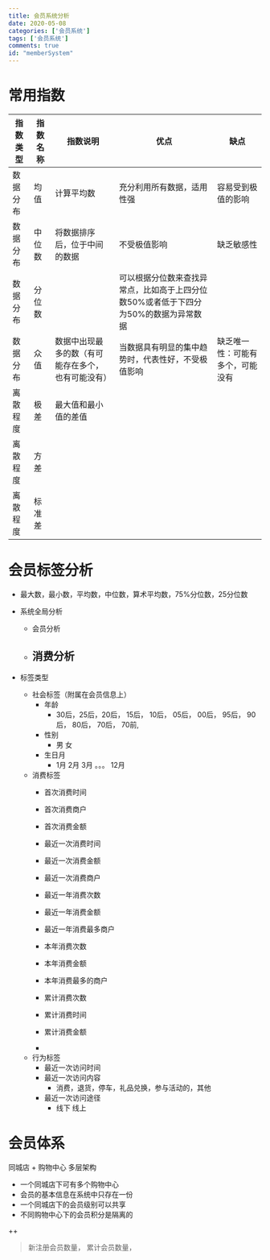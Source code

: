 ```yaml
---
title: 会员系统分析
date: 2020-05-08
categories: ['会员系统']
tags: ['会员系统']
comments: true
id: "memberSystem"
---
```



# 常用指数

| 指数类型 | 指数名称 | 指数说明                                           | 优点                                               | 缺点                             |
| -------- | -------- | -------------------------------------------------- | -------------------------------------------------- | -------------------------------- |
| 数据分布 | 均值     | 计算平均数                                         | 充分利用所有数据，适用性强                         | 容易受到极值的影响               |
| 数据分布 | 中位数   | 将数据排序后，位于中间的数据                       | 不受极值影响                                       | 缺乏敏感性                       |
| 数据分布 | 分位数   |  | 可以根据分位数来查找异常点，比如高于上四分位数50%或者低于下四分为50%的数据为异常数据 |  |
| 数据分布 | 众值     | 数据中出现最多的数（有可能存在多个，也有可能没有） | 当数据具有明显的集中趋势时，代表性好，不受极值影响 | 缺乏唯一性：可能有多个，可能没有 |
| 离散程度 | 极差     | 最大值和最小值的差值                               |                                                    |                                  |
| 离散程度 | 方差     |                                                    |                                                    |                                  |
| 离散程度 | 标准差   |                                                    |                                                    |                                  |




# 会员标签分析
- 最大数，最小数，平均数，中位数，算术平均数，75%分位数，25分位数

- 系统全局分析
  - 会员分析
  - 消费分析
    -



- 标签类型
  - 社会标签（附属在会员信息上）
    - 年龄
      - 30后，25后，20后， 15后， 10后， 05后，
          00后， 95后， 90后， 80后， 70后， 70前, 
    - 性别
      - 男 女
    - 生日月
      -  1月 2月 3月 。。。 12月
  - 消费标签
    - 首次消费时间
    - 首次消费商户
    - 首次消费金额


    - 最近一次消费时间
    - 最近一次消费金额
    - 最近一次消费商户

    - 最近一年消费次数
    - 最近一年消费金额
    - 最近一年消费最多商户

    - 本年消费次数
    - 本年消费金额
    - 本年消费最多的商户

    - 累计消费次数
    - 累计消费时间
    - 累计消费金额
    -
  - 行为标签
    - 最近一次访问时间
    - 最近一次访问内容
      - 消费，退货，停车，礼品兑换，参与活动的，其他
    - 最近一次访问途径
      - 线下 线上



# 会员体系

同城店 + 购物中心 多层架构

* 一个同城店下可有多个购物中心
* 会员的基本信息在系统中只存在一份
* 一个同城店下的会员级别可以共享
* 不同购物中心下的会员积分是隔离的


++

>  新注册会员数量，  累计会员数量，
